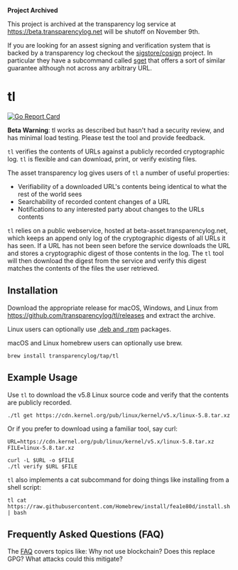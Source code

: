 **Project Archived**

This project is archived at the transparency log service at https://beta.transparencylog.net will be shutoff on November 9th.

If you are looking for an assest signing and verification system that is backed by a transparency log checkout the [sigstore/cosign](https://github.com/sigstore/cosign) project. In particular they have a subcommand called [sget](https://github.com/sigstore/cosign#blobs) that offers a sort of similar guarantee although not across any arbitrary URL.

# tl

[![Go Report Card](https://goreportcard.com/badge/github.com/transparencylog/tl)](https://goreportcard.com/report/github.com/transparencylog/tl)

**Beta Warning**: tl works as described but hasn't had a security review, and has minimal load testing. Please test the tool and provide feedback.

`tl` verifies the contents of URLs against a publicly recorded cryptographic log. `tl` is flexible and can download, print, or verify existing files.

The asset transparency log gives users of `tl` a number of useful properties:

- Verifiability of a downloaded URL's contents being identical to what the rest of the world sees
- Searchability of recorded content changes of a URL
- Notifications to any interested party about changes to the URLs contents

`tl` relies on a public webservice, hosted at beta-asset.transparencylog.net, which keeps an append only log of the cryptographic digests of all URLs it has seen. If a URL has not been seen before the service downloads the URL and stores a cryptographic digest of those contents in the log. The `tl` tool will then download the digest from the service and verify this digest matches the contents of the files the user retrieved.

## Installation

Download the appropriate release for macOS, Windows, and Linux from https://github.com/transparencylog/tl/releases and extract the archive.

Linux users can optionally use [.deb and .rpm](https://dl.equinox.io/transparencylog/tl/stable) packages.

macOS and Linux homebrew users can optionally use brew.

```
brew install transparencylog/tap/tl
```

## Example Usage

Use `tl` to download the v5.8 Linux source code and verify that the contents are publicly recorded.

```
./tl get https://cdn.kernel.org/pub/linux/kernel/v5.x/linux-5.8.tar.xz
```

Or if you prefer to download using a familiar tool, say curl:

```
URL=https://cdn.kernel.org/pub/linux/kernel/v5.x/linux-5.8.tar.xz
FILE=linux-5.8.tar.xz

curl -L $URL -o $FILE
./tl verify $URL $FILE
```

`tl` also implements a cat subcommand for doing things like installing from a shell script:

```
tl cat https://raw.githubusercontent.com/Homebrew/install/fea1e80d/install.sh | bash
```

## Frequently Asked Questions (FAQ)

The [FAQ](https://www.transparencylog.com/frequently-asked-questions/)
covers topics like: Why not use blockchain? Does this replace GPG? What
attacks could this mitigate?
